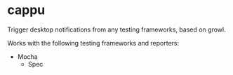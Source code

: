 # cappu

Trigger desktop notifications from any testing frameworks, based on growl.

Works with the following testing frameworks and reporters:
* Mocha
  * Spec
